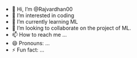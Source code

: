 - 👋 Hi, I’m @Rajvardhan00
- 👀 I’m interested in coding
- 🌱 I’m currently learning ML
- 💞️ I’m looking to collaborate on the project of ML.
- 📫 How to reach me ...
- 😄 Pronouns: ...
- ⚡ Fun fact: ...

<!---
Rajvardhan00/Rajvardhan00 is a ✨ special ✨ repository because its `README.md` (this file) appears on your GitHub profile.
You can click the Preview link to take a look at your changes.
--->
